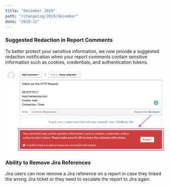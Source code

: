 ```yaml
---
title: "December 2019"
path: "/changelog/2019/december"
date: "2019-12"
---
```


### Suggested Redaction in Report Comments
To better protect your sensitive information, we now provide a suggested redaction notification when your report comments contain sensitive information such as cookies, credentials, and authentication tokens.

![redaction notification](./images/dec_2019_redaction_notification.png)

### Ability to Remove Jira References
Jira users can now remove a Jira reference on a report in case they linked the wrong Jira ticket or they need to escalate the report to Jira again.
